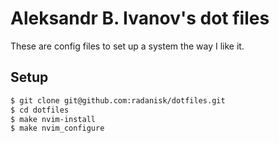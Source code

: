 # Aleksandr B. Ivanov's dot files

These are config files to set up a system the way I like it.

## Setup

```sh
$ git clone git@github.com:radanisk/dotfiles.git
$ cd dotfiles
$ make nvim-install
$ make nvim_configure
```
